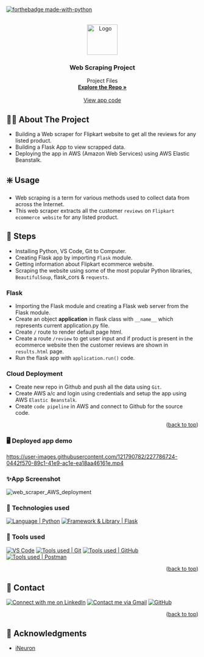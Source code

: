 <div id="top"></div>

[![forthebadge made-with-python](http://ForTheBadge.com/images/badges/made-with-python.svg)](https://www.python.org/)

<!-- PROJECT LOGO -->
<br />
<div align="center">
  <a href="https://github.com/singhwalia98">
    <img src="https://cdn-icons-png.flaticon.com/512/3408/3408473.png" alt="Logo" width="80" height="80"/> 
  </a>

<h3 align="center">Web Scraping Project</h3>

  <p align="center">
    Project Files
    <br />
    <a href="https://github.com/singhwalia98/Flipkart-web-scrapping-with-Azure-Deployment"><strong>Explore the Repo »</strong></a>
    <br />
    <br />
    <a href="https://github.com/singhwalia98/Flipkart-web-scrapping-with-Azure-Deployment/blob/main/application.py">View app code</a>

  </p>
</div>


<!-- ABOUT THE PROJECT -->
## 👨‍💻 About The Project
* Building a Web scraper for Flipkart website to get all the reviews for any listed product.
* Building a Flask App to view scrapped data.
* Deploying the app in AWS (Amazon Web Services) using AWS Elastic Beanstalk.

<!-- USAGE -->
## ❇️ Usage
*  Web scraping is a term for various methods used to collect data from across the Internet.
*  This web scraper extracts all the customer `reviews` on `Flipkart ecommerce website` for any listed product.

<!-- STEPS -->
## 📌 Steps

* Installing Python, VS Code, Git to Computer.
* Creating Flask app by importing `Flask` module.
* Getting information about Flipkart ecommerce website.
* Scraping the website using some of the most popular Python libraries, `BeautifulSoup`, flask_cors & `requests`. 

### Flask
* Importing the Flask module and creating a Flask web server from the Flask module.
* Create an object **application** in flask class with `__name__` which represents current application.py file.
* Create `/` route to render default page html.
* Create a route `/review` to get user input and if product is present in the ecommerce website then the customer reviews are shown in `results.html` page.
* Run the flask app with `application.run()` code.

### Cloud Deployment
* Create new repo in Github and push all the data using `Git`.
* Create AWS a/c and login using credentials and setup the app using AWS `Elastic Beanstalk`.
* Create `code pipeline` in AWS and connect to Github for the source code. 


<p align="right">(<a href="#top">back to top</a>)</p>

### 🖥️ Deployed app demo

https://user-images.githubusercontent.com/121790782/227786724-0442f570-89c1-41e9-ac1e-ea18aa46161e.mp4


### ✨App Screenshot
![web_scraper_AWS_deployment](https://user-images.githubusercontent.com/121790782/227786747-9acf1775-db7b-4b38-a381-acba09414979.jpg)


### 🧰 **Technologies used**
[![Language | Python](https://img.shields.io/badge/Python-eeeeee?style=for-the-badge&logo=python&logoColor=ffffff&labelColor=3776AB)][python]
[![Framework & Library | Flask](https://img.shields.io/badge/Flask-eeeeee?style=for-the-badge&logo=flask&logoColor=000000&labelColor=fefefe)][flask]

### 🔧 **Tools used**
[![VS Code](https://img.shields.io/badge/VS_Code-007ACC?style=for-the-badge&logo=visual-studio-code&logoColor=white&link=https://code.visualstudio.com/)](https://code.visualstudio.com/)
[![Tools used | Git](https://img.shields.io/badge/Git-eeeeee?style=for-the-badge&logo=git&logoColor=F05032&labelColor=f0efe7)][git]
[![Tools used | GitHub](https://img.shields.io/badge/Github-eeeeee?style=for-the-badge&logo=github&logoColor=ffffff&labelColor=181717)][github]
[![Tools used | Postman](https://img.shields.io/badge/Postman-eeeeee?style=for-the-badge&logo=postman&logoColor=FF6C37&labelColor=fefefe)][postman]

<p align="right">(<a href="#top">back to top</a>)</p>


<!-- CONTACT -->
## 📌 Contact
[![Connect with me on LinkedIn](https://img.shields.io/badge/LinkedIn-0077B5?style=for-the-badge&logo=linkedin&logoColor=white)](https://www.linkedin.com/in/singhwalia98/)
[![Contact me via Gmail](https://img.shields.io/badge/Gmail-D14836?style=for-the-badge&logo=gmail&logoColor=white&link=mailto:reshabsingh786@gmail.com)](https://mail.google.com/mail/u/0/#inbox?compose=GTvVlcRwRCVSZTvRkNFnnXlGKWTvjfCSpdKWZgjwpvKJjVmjrJpWvgfnNXzWgzvxgqmWTDbphmrQX)
[![GitHub](https://img.shields.io/badge/GitHub-100000?style=for-the-badge&logo=github&logoColor=white&link=https://github.com/singhwalia98)](https://github.com/singhwalia98)


<p align="right">(<a href="#top">back to top</a>)</p>


<!-- ACKNOWLEDGMENTS -->
## 📌 Acknowledgments

* [iNeuron](https://github.com/iNeuronai)





<!-- MARKDOWN LINKS  -->

<!-- Tools Used -->
[VS Code]: https://code.visualstudio.com/
[postman]: https://www.postman.com/
[git]: https://git-scm.com/
[github]: https://github.com/
[microsoft_azure]: https://azure.microsoft.com/en-in/features/azure-portal/
[python]: https://www.python.org/
[mongodb]: https://www.mongodb.com/
[flask]: https://flask.palletsprojects.com/en/2.1.x/
